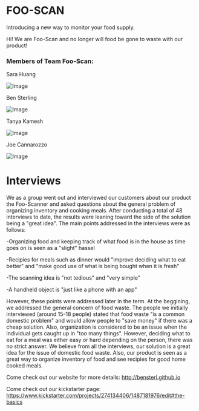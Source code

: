 # FOO-SCAN 

Introducing a new way to monitor your food supply.

Hi! We are Foo-Scan and no longer will food be gone to waste with our product! 



### Members of Team Foo-Scan:



  Sara Huang
  
![Image](https://scontent-lga3-1.xx.fbcdn.net/hphotos-frc3/v/t1.0-9/601680_10200116179215939_201768039_n.jpg?oh=98afda85d24f94bc4762b61df54336c1&oe=56C84A20)

  Ben Sterling
  
![Image](https://scontent-lga3-1.xx.fbcdn.net/hphotos-xpa1/v/t1.0-9/167065_1376418109891_1986005_n.jpg?oh=2307deb600b8f4aecf069fcde2864596&oe=5689B34B)

  Tanya Kamesh
  
![Image](https://scontent-lga3-1.xx.fbcdn.net/hphotos-xtf1/v/t1.0-9/11401282_889395897800144_3417433616238362106_n.jpg?oh=2543f0c3be161c44000ade1dcad694f2&oe=56897109)

  Joe Cannarozzo
  
![Image](https://scontent-lga3-1.xx.fbcdn.net/hphotos-xtp1/v/t1.0-9/1610977_1000599859972677_7089477996923077826_n.jpg?oh=b24c120fcc1f3d95376c683aaaf721d1&oe=56CA8780)

# Interviews

  We as a group went out and interviewed our customers about our product the Foo-Scanner and asked questions about the general problem of organizing inventory and cooking meals. After conducting a total of 48 interviews to date, the results were leaning toward the side of the solution being a "great idea". The main points addressed in the interviews were as follows:
  
  -Organizing food and keeping track of what food is in the house as time goes on is seen as a "slight" hassel
  
  -Recipies for meals such as dinner would "improve deciding what to eat better" and "make good use of what is being bought when it is fresh"
  
  -The scanning idea is "not tedious" and "very simple"
  
  -A handheld object is "just like a phone with an app"
  
  However, these points were addressed later in the term. At the beggining, we addressed the general concern of food waste. The people we initially interviewed (around 15-18 people) stated that food waste "is a common domestic problem" and would allow people to "save money" if there was a cheap solution. Also, organization is considered to be an issue when the individual gets caught up in "too many things". However, deciding what to eat for a meal was either easy or hard depending on the person, there was no strict answer. We believe from all the interviews, our solution is a great idea for the issue of domestic food waste. Also, our product is seen as a great way to organize inventory of food and see recipies for good home cooked meals.  
  
Come check out our website for more details: 
  http://bensterl.github.io 
  
Come check out our kickstarter page:
  https://www.kickstarter.com/projects/274134406/1487181976/edit#the-basics

